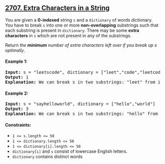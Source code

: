 ## [2707. Extra Characters in a String](https://www.acmicpc.net/problem/2707)

You are given a **0-indexed** string `s` and a `dictionary` of words dictionary. You have to break `s` into one or more **non-overlapping** substrings such that each substring is present in `dictionary`. There may be some **extra characters** in `s` which are not present in any of the substrings.

Return _the **minimum** number of extra characters left over if you break up s optimally_.

#### Example 1:

<pre>
<strong>Input:</strong> s = "leetscode", dictionary = ["leet","code","leetcode"]
<strong>Output:</strong> 1
<strong>Explanation:</strong> We can break s in two substrings: "leet" from index 0 to 3 and "code" from index 5 to 8. There is only 1 unused character (at index 4), so we return 1.
</pre>

#### Example 2:

<pre>
<strong>Input:</strong> s = "sayhelloworld", dictionary = ["hello","world"]
<strong>Output:</strong> 3
<strong>Explanation:</strong> We can break s in two substrings: "hello" from index 3 to 7 and "world" from index 8 to 12. The characters at indices 0, 1, 2 are not used in any substring and thus are considered as extra characters. Hence, we return 3.
</pre>

#### Constraints:

-   `1 <= s.length <= 50`
-   `1 <= dictionary.length <= 50`
-   `1 <= dictionary[i].length <= 50`
-   `dictionary[i]` and `s` consist of lowercase English letters.
-   `dictionary` contains distinct words
